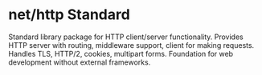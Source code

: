 # net/http Standard

Standard library package for HTTP client/server functionality. Provides HTTP server with routing, middleware support, client for making requests. Handles TLS, HTTP/2, cookies, multipart forms. Foundation for web development without external frameworks.